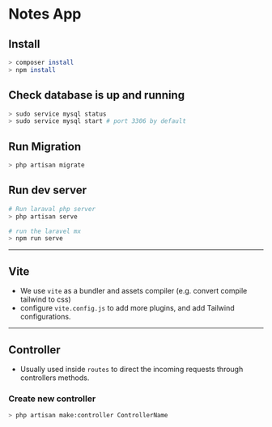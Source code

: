 # Notes App

## Install

```sh
> composer install
> npm install
```

## Check database is up and running

```sh
> sudo service mysql status
> sudo service mysql start # port 3306 by default
```

## Run Migration

```sh
> php artisan migrate
```

## Run dev server

```sh
# Run laraval php server
> php artisan serve

# run the laravel mx
> npm run serve
```

---

## Vite

-   We use `vite` as a bundler and assets compiler (e.g. convert compile tailwind to css)
-   configure `vite.config.js` to add more plugins, and add Tailwind configurations.

---

## Controller

-   Usually used inside `routes` to direct the incoming requests through controllers methods.

### Create new controller

```sh
> php artisan make:controller ControllerName
```
